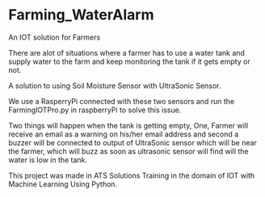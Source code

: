# Farming_WaterAlarm
An IOT solution for Farmers

There are alot of situations where a farmer has to use a water tank and supply water to the farm and keep monitoring the tank if it gets empty or not.

A solution to using Soil Moisture Sensor with UltraSonic Sensor.

We use a RasperryPi connected with these two sensors and run the FarmingIOTPro.py in raspberryPi to solve this issue.

Two things will happen when the tank is getting empty, One, Farmer will receive an email as a warning on his/her email address and second a buzzer will be connected to output of UltraSonic sensor which will be near the farmer, which will buzz as soon as ultrasonic sensor will find will the water is low in the tank.

This project was made in ATS Solutions Training in the domain of IOT with Machine Learning Using Python.
